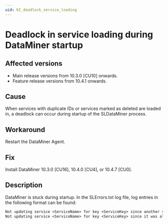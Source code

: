 ```yaml
---
uid: KI_deadlock_service_loading
---
```


# Deadlock in service loading during DataMiner startup

## Affected versions

- Main release versions from 10.3.0 [CU10] onwards.
- Feature release versions from 10.4.1 onwards.

## Cause

When services with duplicate IDs or services marked as deleted are loaded in, a deadlock can occur during startup of the SLDataMiner process.

## Workaround

Restart the DataMiner Agent.

## Fix

Install DataMiner 10.3.0 [CU16], 10.4.0 [CU4], or 10.4.7 [CU0].<!-- RN 39896 -->

## Description

DataMiner is stuck during startup. In the SLErrors.txt log file, log entries in the following format can be found:

```txt
Not updating service <ServiceName> for key <ServiceKey> since another service was already present for the same key <OtherName>.
Not updating service <ServiceName> for key <ServiceKey> since it was already marked for deletion.
```
